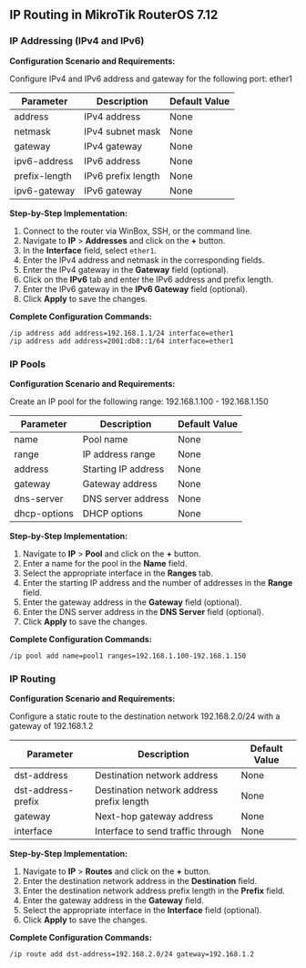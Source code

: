 ## IP Routing in MikroTik RouterOS 7.12

### IP Addressing (IPv4 and IPv6)

**Configuration Scenario and Requirements:**

Configure IPv4 and IPv6 address and gateway for the following port: ether1

| Parameter | Description | Default Value |
|---|---|---|
| address | IPv4 address | None |
| netmask | IPv4 subnet mask | None |
| gateway | IPv4 gateway | None |
| ipv6-address | IPv6 address | None |
| prefix-length | IPv6 prefix length | None |
| ipv6-gateway | IPv6 gateway | None |

**Step-by-Step Implementation:**

1. Connect to the router via WinBox, SSH, or the command line.
2. Navigate to **IP** > **Addresses** and click on the **+** button.
3. In the **Interface** field, select `ether1`.
4. Enter the IPv4 address and netmask in the corresponding fields.
5. Enter the IPv4 gateway in the **Gateway** field (optional).
6. Click on the **IPv6** tab and enter the IPv6 address and prefix length.
7. Enter the IPv6 gateway in the **IPv6 Gateway** field (optional).
8. Click **Apply** to save the changes.

**Complete Configuration Commands:**

```
/ip address add address=192.168.1.1/24 interface=ether1
/ip address add address=2001:db8::1/64 interface=ether1
```

### IP Pools

**Configuration Scenario and Requirements:**

Create an IP pool for the following range: 192.168.1.100 - 192.168.1.150

| Parameter | Description | Default Value |
|---|---|---|
| name | Pool name | None |
| range | IP address range | None |
| address | Starting IP address | None |
| gateway | Gateway address | None |
| dns-server | DNS server address | None |
| dhcp-options | DHCP options | None |

**Step-by-Step Implementation:**

1. Navigate to **IP** > **Pool** and click on the **+** button.
2. Enter a name for the pool in the **Name** field.
3. Select the appropriate interface in the **Ranges** tab.
4. Enter the starting IP address and the number of addresses in the **Range** field.
5. Enter the gateway address in the **Gateway** field (optional).
6. Enter the DNS server address in the **DNS Server** field (optional).
7. Click **Apply** to save the changes.

**Complete Configuration Commands:**

```
/ip pool add name=pool1 ranges=192.168.1.100-192.168.1.150
```

### IP Routing

**Configuration Scenario and Requirements:**

Configure a static route to the destination network 192.168.2.0/24 with a gateway of 192.168.1.2

| Parameter | Description | Default Value |
|---|---|---|
| dst-address | Destination network address | None |
| dst-address-prefix | Destination network address prefix length | None |
| gateway | Next-hop gateway address | None |
| interface | Interface to send traffic through | None |

**Step-by-Step Implementation:**

1. Navigate to **IP** > **Routes** and click on the **+** button.
2. Enter the destination network address in the **Destination** field.
3. Enter the destination network address prefix length in the **Prefix** field.
4. Enter the gateway address in the **Gateway** field.
5. Select the appropriate interface in the **Interface** field (optional).
6. Click **Apply** to save the changes.

**Complete Configuration Commands:**

```
/ip route add dst-address=192.168.2.0/24 gateway=192.168.1.2
```